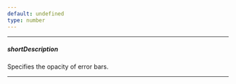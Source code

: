 ```yaml
---
default: undefined
type: number
---
```

---
##### shortDescription
Specifies the opacity of error bars.

---
